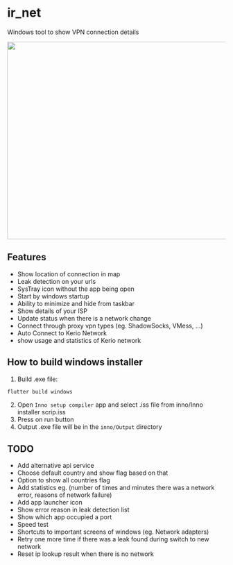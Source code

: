 # ir_net

Windows tool to show VPN connection details

<img src="https://github.com/user-attachments/assets/0146de59-bc97-4232-a7fd-eae9389dd87e" width="626" height="455">

## Features
- Show location of connection in map
- Leak detection on your urls
- SysTray icon without the app being open
- Start by windows startup
- Ability to minimize and hide from taskbar
- Show details of your ISP
- Update status when there is a network change
- Connect through proxy vpn types (eg. ShadowSocks, VMess, ...)
- Auto Connect to Kerio Network
- show usage and statistics of Kerio network

## How to build windows installer
1. Build .exe file:
```bat
flutter build windows
```

2. Open `Inno setup compiler` app and select .iss file from inno/Inno installer scrip.iss
3. Press on run button
4. Output .exe file will be in the `inno/Output` directory 

## TODO
- Add alternative api service
- Choose default country and show flag based on that
- Option to show all countries flag
- Add statistics eg. (number of times and minutes there was a network error, reasons of network failure)
- Add app launcher icon
- Show error reason in leak detection list
- Show which app occupied a port
- Speed test
- Shortcuts to important screens of windows (eg. Network adapters)
- Retry one more time if there was a leak found during switch to new network
- Reset ip lookup result when there is no network
